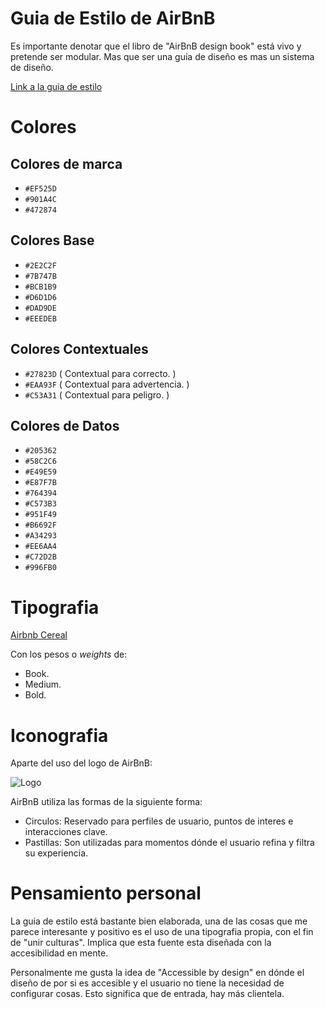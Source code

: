 # Guia de Estilo de AirBnB

Es importante denotar que el libro de "AirBnB design book" está vivo y pretende ser modular. Mas que ser una guia de diseño es mas un sistema de diseño.

[Link a la guia de estilo]("https://manualcreative.com/work/airbnb")

# Colores

## Colores de marca

- `#EF525D`
- `#901A4C`
- `#472874`

## Colores Base

- `#2E2C2F`
- `#7B747B`
- `#BCB1B9`
- `#D6D1D6`
- `#DAD9DE`
- `#EEEDEB`

## Colores Contextuales

- `#27823D` ( Contextual para correcto. )
- `#EAA93F` ( Contextual para advertencia. )
- `#C53A31` ( Contextual para peligro. )

## Colores de Datos

- `#205362`
- `#58C2C6`
- `#E49E59`
- `#E87F7B`
- `#764394`
- `#C573B3`
- `#951F49`
- `#B6692F`
- `#A34293`
- `#EE6AA4`
- `#C72D2B`
- `#996FB0`

# Tipografia

[Airbnb Cereal](https://airbnb.design/cereal/)

Con los pesos o _weights_ de:

- Book.
- Medium.
- Bold.

# Iconografia

Aparte del uso del logo de AirBnB:

![Logo](https://upload.wikimedia.org/wikipedia/commons/thumb/6/69/Airbnb_Logo_B%C3%A9lo.svg/1200px-Airbnb_Logo_B%C3%A9lo.svg.png)

AirBnB utiliza las formas de la siguiente forma:

- Circulos: Reservado para perfiles de usuario, puntos de interes e interacciones clave.
- Pastillas: Son utilizadas para momentos dónde el usuario refina y filtra su experiencia.

# Pensamiento personal

La guia de estilo está bastante bien elaborada, una de las cosas que me parece interesante y positivo es el uso de una tipografia propia, con el fin de "unir culturas". Implica que esta fuente esta diseñada con la accesibilidad en mente.

Personalmente me gusta la idea de "Accessible by design" en dónde el diseño de por si es accesible y el usuario no tiene la necesidad de configurar cosas. Esto significa que de entrada, hay más clientela.
